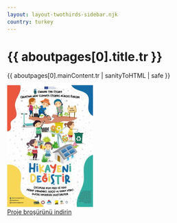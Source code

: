 ```yaml
---
layout: layout-twothirds-sidebar.njk
country: turkey
---
```


<h1>{{ aboutpages[0].title.tr }}</h1>
{{ aboutpages[0].mainContent.tr | sanityToHTML | safe }}

<p><a href="/documents/turkey/Project flyer.pdf" target="_blank"><img src="/documents/turkey/change-the-story-poster-sml.jpg" alt="Project flyer"><br />Proje broşürünü indirin</a></p>